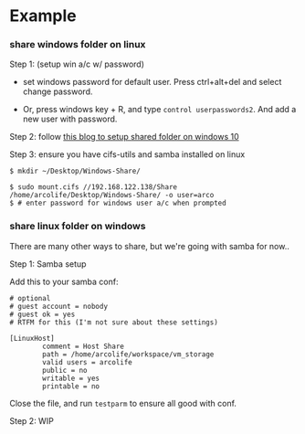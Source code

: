 # Example

### share windows folder on linux 

Step 1: (setup win a/c w/ password)

- set windows password for default user.
  Press ctrl+alt+del and select change password.
  
- Or, press windows key + R, and type `control userpasswords2`.
  And add a new user with password.

Step 2: follow [this blog to setup shared folder on windows 10](https://www.howtogeek.com/176471/how-to-share-files-between-windows-and-linux/)

Step 3: ensure you have cifs-utils and samba installed on linux


```
$ mkdir ~/Desktop/Windows-Share/

$ sudo mount.cifs //192.168.122.138/Share /home/arcolife/Desktop/Windows-Share/ -o user=arco
$ # enter password for windows user a/c when prompted

```


### share linux folder on windows

There are many other ways to share, but we're going with samba for now..

Step 1: Samba setup

Add this to your samba conf:

```
# optional
# guest account = nobody
# guest ok = yes
# RTFM for this (I'm not sure about these settings)

[LinuxHost]
        comment = Host Share
        path = /home/arcolife/workspace/vm_storage
        valid users = arcolife
        public = no
        writable = yes
        printable = no
```

Close the file, and run `testparm` to ensure all good with conf.

Step 2: WIP
